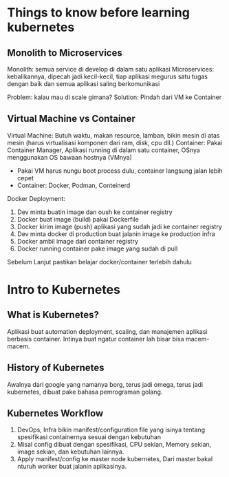 # Things to know before learning kubernetes

## Monolith to Microservices

Monolith: semua service di develop di dalam satu aplikasi 
Microservices: kebalikannya, dipecah jadi kecil-kecil, tiap aplikasi megurus satu tugas dengan baik dan semua aplikasi saling berkomunikasi

Problem: kalau mau di scale gimana?
Solution: Pindah dari VM ke Container

## Virtual Machine vs Container
Virtual Machine: Butuh waktu, makan resource, lamban, bikin mesin di atas mesin (harus virtualisasi komponen dari ram, disk, cpu dll.)
Container: Pakai Container Manager, Aplikasi running di dalam satu container, OSnya menggunakan OS bawaan hostnya (VMnya)

- Pakai VM harus nungu boot process dulu, container langsung jalan lebih cepet
- Container: Docker, Podman, Conteinerd

Docker Deployment:
1. Dev minta buatin image dan oush ke container registry
2. Docker buat image (build) pakai Dockerfile
3. Docker kirim image (push) aplikasi yang sudah jadi ke container registry
4. Dev minta docker di production buat jalanin image ke production infra
5. Docker ambil image dari container registry
6. Docker running container pake image yang sudah di pull

Sebelum Lanjut pastikan belajar docker/container terlebih dahulu


# Intro to Kubernetes

## What is Kubernetes?
Aplikasi buat automation deployment, scaling, dan manajemen aplikasi berbasis container. Intinya buat ngatur container lah bisar bisa macem-macem.


## History of Kubernetes
Awalnya dari google yang namanya borg, terus jadi omega, terus jadi kubernetes, dibuat pake bahasa pemrograman golang.


## Kubernetes Workflow
1. DevOps, Infra bikin manifest/configuration file yang isinya tentang spesifikasi containernya sesuai dengan kebutuhan
2. Misal config dibuat dengan spesifikasi, CPU sekian, Memory sekian, image sekian, dan kebutuhan lainnya.
3. Apply manifest/config ke master node kubernetes, Dari master bakal nturuh worker buat jalanin aplikasinya.



